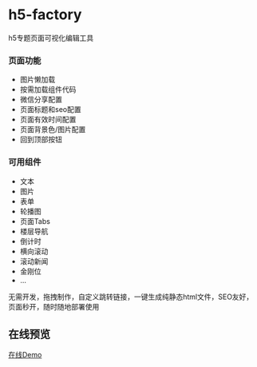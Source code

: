 # h5-factory
h5专题页面可视化编辑工具

### 页面功能
* 图片懒加载
* 按需加载组件代码
* 微信分享配置
* 页面标题和seo配置
* 页面有效时间配置
* 页面背景色/图片配置
* 回到顶部按钮

### 可用组件
* 文本
* 图片
* 表单
* 轮播图
* 页面Tabs
* 楼层导航
* 倒计时
* 横向滚动
* 滚动新闻
* 金刚位
* ...

无需开发，拖拽制作，自定义跳转链接，一键生成纯静态html文件，SEO友好，页面秒开，随时随地部署使用

## 在线预览
[在线Demo](https://yangyuji.github.io/h5-factory/)
